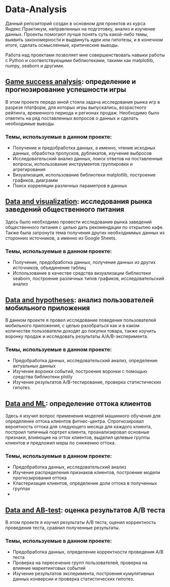 # Data-Analysis 

Данный репозиторий создан в основном для проектов из курса Яндекс.Практикум, направленных на подготовку, анализ и изучение данных. Проекты помогают лучше понять суть какой-либо темы, выявить закономерности и выдвинуть идеи или гипотезы, и в конечном итоге, сделать осмысленные, критические выводы.  

Работа над проектами позволяет мне совершенствовать навыки работы с Python и соответствующими библиотеками, такими как matplotlib, numpy, seaborn и другими.  

## [Game success analysis](https://github.com/letConst55/Data-Analysis/blob/main/Game-Analysis/Game_success_analysis.ipynb): определение и прогнозирование успешности игры

В этом проекте передо мной стояла задача исследования рынка игр в разрезе платформ, для которых игры выпускались, возрастного рейтинга, временного периода и регионах продаж. Необходимо было ответить на ряд поставленных вопросов о данных и сделать необходимые выводы.

 ### Темы, используемые в данном проекте:
 
  - Получение и предобработка данных, а именно, чтение исходных данных, обработка пропусков, дубликатов, изучение выбросов
  - Исследовательский анализ данных, поиск ответов на поставленные вопросы, использование инструментов группировки и агрегирования
  - Визуализация, использование библиотеки matplotlib, построение графиков, диаграмм
  - Поиск корреляции различных параметров в данных

## [Data and visualization](https://github.com/letConst55/Data-Analysis/blob/main/Data-and-visualization/Data%20and%20visualization.ipynb): исследования рынка заведений общественного питания

Здесь было необходимо провести исследование рынка заведений общественного питания с целью дать рекомендации по открытию кафе. Также была затронута тема получения других необходиммых данных из сторонних источников, а именно из Google Sheets.

 ### Темы, используемые в данном проекте:
 
  - Получение, предобработка данных, получение данных из других источников, объединение таблиц
  - Использование в качестве средства визуализации библиотеки seaborn, построение различных типов графиков, исследовательский анализ

## [Data and hypotheses](https://github.com/letConst55/Data-Analysis/blob/main/Data-and-hypotheses/Data_and_hypotheses.ipynb): анализ пользователей мобильного приложения

В данном проекте я провел исследование поведения пользователей мобильного приложения, с целью разобраться как и в каком количестве пользователи доходят до покупки товара, также изучить воронку продаж и исследовать результаты A/A/B-эксперимента.

### Темы, используемые в данном проекте:

 - Предобработка данных, исследовательский анализ, определение актуальных данных
 - Изучение воронки событий, построение воронки с помощью средства библиотеки plotly
 - Изучение результатов A/B-тестирование, проверка статистических гипотез.

## [Data and ML](https://github.com/letConst55/Data-Analysis/tree/main/Data-and-ML): определение оттока клиентов

Здесь я изучил вопрос применения моделей машинного обучения для определение оттока клиентов фитнес-центра. Спрогнозировал вероятность оттока для следующего месяца для каждого клиента, построил типичный портрет клиента, проанализировал основные признаки, влияющие на отток клиентов, выделил целевые группы клиентов и предложил меры по снижению оттока.

### Темы, используемые в данном проекте:

 - Предобработка данных, исследовательский анализ
 - Изучение распределения признаков клиентов, построение модели прогнозирования оттока
 - Кластеризация клиентов, определение доли оттока в полученных группах
 - 

## [Data and AB-test](https://github.com/letConst55/Data-Analysis/blob/main/Data-and-AB-test/Data_and_AB-test.ipynb): оценка результатов A/B теста

В этом проекте я изучил результаты A/В теста, оценил корректность проведения теста, сравнил полученные результаты.

### Темы, используемые в данном проекте:

 - Предобработка данных, определение корректности проведения А/B теста
 - Проверка на пересечение групп пользователей, проверка на влияние маркетинговых событий
 - Изучение результатов эксперимента, построения кумулятивных данных конверсии и проверка статистических гипотез.
